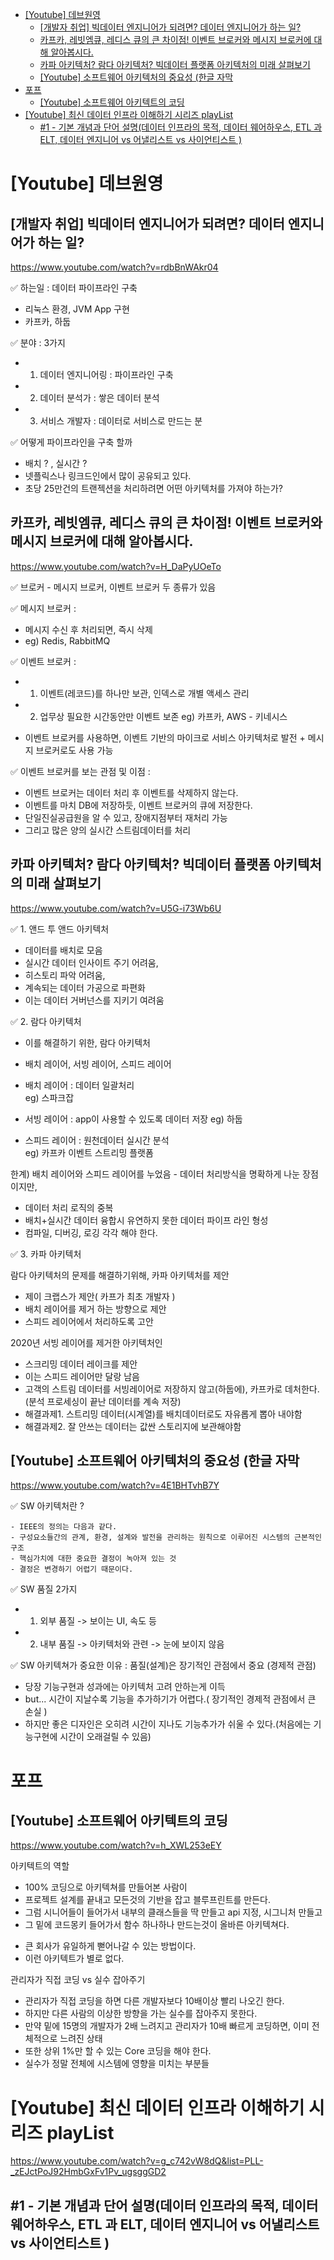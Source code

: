 - [\[Youtube\] 데브원영](#youtube-데브원영)
  - [\[개발자 취업\] 빅데이터 엔지니어가 되려면? 데이터 엔지니어가 하는 일?](#개발자-취업-빅데이터-엔지니어가-되려면-데이터-엔지니어가-하는-일)
  - [카프카, 레빗엠큐, 레디스 큐의 큰 차이점! 이벤트 브로커와 메시지 브로커에 대해 알아봅시다.](#카프카-레빗엠큐-레디스-큐의-큰-차이점-이벤트-브로커와-메시지-브로커에-대해-알아봅시다)
  - [카파 아키텍처? 람다 아키텍처? 빅데이터 플랫폼 아키텍처의 미래 살펴보기](#카파-아키텍처-람다-아키텍처-빅데이터-플랫폼-아키텍처의-미래-살펴보기)
  - [\[Youtube\] 소프트웨어 아키텍처의 중요성 (한글 자막](#youtube-소프트웨어-아키텍처의-중요성-한글-자막)
- [포프](#포프)
  - [\[Youtube\] 소프트웨어 아키텍트의 코딩](#youtube-소프트웨어-아키텍트의-코딩)
- [\[Youtube\] 최신 데이터 인프라 이해하기 시리즈 playList](#youtube-최신-데이터-인프라-이해하기-시리즈-playlist)
  - [#1 - 기본 개념과 단어 설명(데이터 인프라의 목적, 데이터 웨어하우스, ETL 과 ELT, 데이터 엔지니어 vs 어낼리스트 vs 사이언티스트 )](#1---기본-개념과-단어-설명데이터-인프라의-목적-데이터-웨어하우스-etl-과-elt-데이터-엔지니어-vs-어낼리스트-vs-사이언티스트-)


# [Youtube] 데브원영

## [개발자 취업] 빅데이터 엔지니어가 되려면? 데이터 엔지니어가 하는 일?

https://www.youtube.com/watch?v=rdbBnWAkr04

✅ 하는일 : 데이터 파이프라인 구축

- 리눅스 환경, JVM App 구현
- 카프카, 하둡

✅ 분야 : 3가지

- 1. 데이터 엔지니어링 : 파이프라인 구축
- 2. 데이터 분석가 : 쌓은 데이터 분석
- 3. 서비스 개발자 : 데이터로 서비스로 만드는 분

✅ 어떻게 파이프라인을 구축 할까

- 배치 ? , 실시간 ?
- 넷플릭스나 링크드인에서 많이 공유되고 있다.
- 초당 25만건의 트랜젝션을 처리하려면 어떤 아키텍처를 가져야 하는가?

## 카프카, 레빗엠큐, 레디스 큐의 큰 차이점! 이벤트 브로커와 메시지 브로커에 대해 알아봅시다.

https://www.youtube.com/watch?v=H_DaPyUOeTo

✅ 브로커 - 메시지 브로커, 이벤트 브로커 두 종류가 있음

✅ 메시지 브로커 :

- 메시지 수신 후 처리되면, 즉시 삭제
- eg) Redis, RabbitMQ

✅ 이벤트 브로커 :

- 1. 이벤트(레코드)를 하나만 보관, 인덱스로 개별 액세스 관리
- 2. 업무상 필요한 시간동안만 이벤트 보존
     eg) 카프카, AWS - 키네시스

- 이벤트 브로커를 사용하면, 이벤트 기반의 마이크로 서비스 아키텍처로 발전 + 메시지 브로커로도 사용 가능

✅ 이벤트 브로커를 보는 관점 및 이점 :

- 이벤트 브로커는 데이터 처리 후 이벤트를 삭제하지 않는다.
- 이벤트를 마치 DB에 저장하듯, 이벤트 브로커의 큐에 저장한다.
- 단일진실공급원을 알 수 있고, 장애지점부터 재처리 가능
- 그리고 많은 양의 실시간 스트림데이터를 처리

## 카파 아키텍처? 람다 아키텍처? 빅데이터 플랫폼 아키텍처의 미래 살펴보기

https://www.youtube.com/watch?v=U5G-i73Wb6U

✅ 1. 앤드 투 앤드 아키텍처

- 데이터를 배치로 모음
- 실시간 데이터 인사이트 주기 어려움,
- 히스토리 파악 어려움,
- 계속되는 데이터 가공으로 파편화
- 이는 데이터 거버넌스를 지키기 여려움

✅ 2. 람다 아키텍처

- 이를 해결하기 위한, 람다 아키텍처
- 배치 레이어, 서빙 레이어, 스피드 레이어

- 배치 레이어 : 데이터 일괄처리  
  eg) 스파크잡
- 서빙 레이어 : app이 사용할 수 있도록 데이터 저장
  eg) 하둡
- 스피드 레이어 : 원천데이터 실시간 분석  
   eg) 카프카 이벤트 스트리밍 플랫폼

한계) 배치 레이어와 스피드 레이어를 누었음 - 데이터 처리방식을 명확하게 나눈 장점이지만,

- 데이터 처리 로직의 중복
- 배치+실시간 데이터 융합시 유연하지 못한 데이터 파이프 라인 형성
- 컴파일, 디버깅, 로깅 각각 해야 한다.

✅ 3. 카파 아키텍처

람다 아키텍처의 문제를 해결하기위해, 카파 아키텍처를 제안

- 제이 크랩스가 제안( 카프가 최초 개발자 )
- 배치 레이어를 제거 하는 방향으로 제안
- 스피드 레이어에서 처리하도록 고안

2020년 서빙 레이어를 제거한 아키텍처인

- 스크리밍 데이터 레이크를 제안
- 이는 스피드 레이어만 달랑 남음
- 고객의 스트림 데이터를 서빙레이어로 저장하지 않고(하둡에), 카프카로 데처한다.(분석 프로세싱이 끝난 데이터를 계속 저장)
- 해결과제1. 스트리밍 데이터(시계열)를 배치데이터로도 자유롭게 뽑아 내야함
- 해결과제2. 잘 안쓰는 데이터는 값싼 스토리지에 보관해야함

## [Youtube] 소프트웨어 아키텍처의 중요성 (한글 자막

https://www.youtube.com/watch?v=4E1BHTvhB7Y

✅ SW 아키텍처란 ?

    - IEEE의 정의는 다음과 같다.
    - 구성요소들간의 관계, 환경, 설계와 발전을 관리하는 원칙으로 이루어진 시스템의 근본적인 구조
    - 핵심가치에 대한 중요한 결정이 녹아져 있는 것
    - 결정은 변경하기 어렵기 때문이다.

✅ SW 품질 2가지

- 1. 외부 품질 -> 보이는 UI, 속도 등
- 2. 내부 품질 -> 아키텍처와 관련 -> 눈에 보이지 않음

✅ SW 아키텍쳐가 중요한 이유 : 품질(설계)은 장기적인 관점에서 중요 (경제적 관점)

- 당장 기능구현과 성과에는 아키텍처 고려 안하는게 이득
- but... 시간이 지날수록 기능을 추가하기가 어렵다.( 장기적인 경제적 관점에서 큰 손실 )
- 하지만 좋은 디자인은 오히려 시간이 지나도 기능추가가 쉬울 수 있다.(처음에는 기능구현에 시간이 오래걸릴 수 있음)

# 포프

## [Youtube] 소프트웨어 아키텍트의 코딩

https://www.youtube.com/watch?v=h_XWL253eEY

아키텍트의 역할

- 100% 코딩으로 아키텍쳐를 만들어본 사람이
- 프로젝트 설계를 끝내고 모든것의 기반을 잡고 블루프린트를 만든다.
- 그럼 시니어들이 들어가서 내부의 클래스들을 딱 만들고 api 지정, 시그니처 만들고
- 그 밑에 코드몽키 들어가서 함수 하나하나 만드는것이 올바른 아키텍쳐다.

* 큰 회사가 유일하게 뻗어나갈 수 있는 방법이다.
* 이런 아키텍트가 별로 없다.

관리자가 직접 코딩 vs 실수 잡아주기

- 관리자가 직접 코딩을 하면 다른 개발자보다 10배이상 빨리 나오긴 한다.
- 하지만 다른 사람의 이상한 방향을 가는 실수를 잡아주지 못한다.
- 만약 밑에 15명의 개발자가 2배 느려지고 관리자가 10배 빠르게 코딩하면, 이미 전체적으로 느려진 상태
- 또한 상위 1%만 할 수 있는 Core 코딩을 해야 한다.
- 실수가 정말 전체에 시스템에 영향을 미치는 부분들

# [Youtube] 최신 데이터 인프라 이해하기 시리즈 playList

https://www.youtube.com/watch?v=g_c742vW8dQ&list=PLL-_zEJctPoJ92HmbGxFv1Pv_ugsggGD2

## #1 - 기본 개념과 단어 설명(데이터 인프라의 목적, 데이터 웨어하우스, ETL 과 ELT, 데이터 엔지니어 vs 어낼리스트 vs 사이언티스트 )